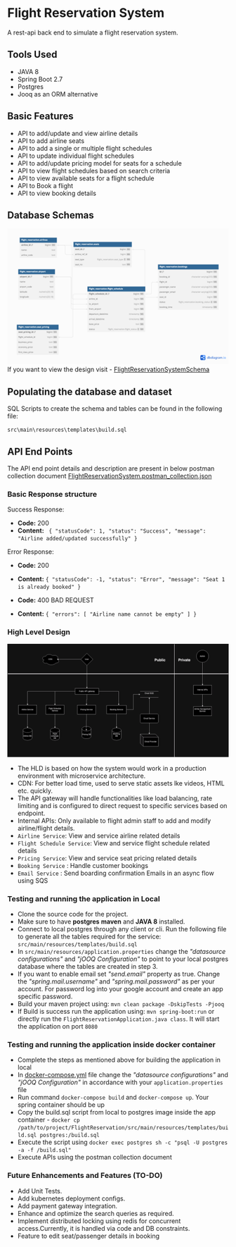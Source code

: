 # Flight Reservation System

A rest-api back end to simulate a flight reservation system.
## Tools Used
- JAVA 8
- Spring Boot 2.7
- Postgres
- Jooq as an ORM alternative

## Basic Features

- API to add/update and view airline details
- API to add airline seats
- API to add a single or multiple flight schedules
- API to update individual flight schedules
- API to add/update pricing model for seats for a schedule
- API to view flight schedules based on search criteria
- API to view available seats for a flight schedule
- API to Book a flight
- API to view booking details

## Database Schemas
![](FlightReservationSystemSchemaDesign.png)
    If you want to view the design visit - [FlightReservationSystemSchema](https://dbdiagram.io/d/Flight-Reservation-System-Schema-Design-6679d51b9939893dae23a225)

## Populating the database and dataset

SQL Scripts to create the schema and tables can be found in the following file:
```
src\main\resources\templates\build.sql
```
## API End Points
The API end point details and description are present in below postman collection document
[FlightReservationSystem.postman_collection.json](FlightReservationSystem.postman_collection.json)
### Basic Response structure
Success Response:
* **Code:** 200
* **Content:** `
  {
  "statusCode": 1,
  "status": "Success",
  "message": "Airline added/updated successfully"
  }`

Error Response: 
* **Code:** 200
* **Content:** `{
  "statusCode": -1,
  "status": "Error",
  "message": "Seat 1 is already booked"
  }`


* **Code:** 400 BAD REQUEST
* **Content:** `{
  "errors": [
  "Airline name cannot be empty"
  ]
  }`


### High Level Design
![](FlightReservationSystemHLD.png)
- The HLD is based on how the system would work in a production environment with microservice architecture.
- CDN: For better load time, used to serve static assets lke videos, HTML etc. quickly.
- The API gateway will handle functionalities like load balancing, rate limiting and is configured to direct request to specific services based on endpoint.
- Internal APIs: Only available to flight admin staff to add and modify airline/flight details.
- `Airline Service`: View and service airline related details
- `Flight Schedule Service`: View and service flight schedule related details
- `Pricing Service`: View and service seat pricing related details
- `Booking Service` : Handle customer bookings
- `Email Service` : Send boarding confirmation Emails in an async flow using SQS


### Testing and running the application in Local

- Clone the source code for the project.
- Make sure to have **postgres** **maven** and **JAVA 8** installed.
- Connect to local postgres through any client or cli. Run the following file to generate all the tables required for the service: `src/main/resources/templates/build.sql`
- In `src/main/resources/application.properties` change the *"datasource configurations"* and *"jOOQ Configuration"* to point to your local postgres database where the tables are created in step 3.
- If you want to enable email set *"send.email"* property as true. Change the *"spring.mail.username"* and *"spring.mail.password"* as per your account. For password log into your google account and create an app specific password.
- Build your maven project using: `mvn clean package -DskipTests -Pjooq`
- If Build is success run the application using: `mvn spring-boot:run` or directly run the `FlightReservationApplication.java class`. It will start the application on port `8080`

### Testing and running the application inside docker container

- Complete the steps as mentioned above for building the application in local
- In [docker-compose.yml](docker-compose.yml) file change the *"datasource configurations"* and *"jOOQ Configuration"* in accordance with your `application.properties` file
- Run command `docker-compose build` and `docker-compose up`. Your spring container should be up
- Copy the build.sql script from local to postgres image inside the app container - `docker cp /path/to/project/FlightReservation/src/main/resources/templates/build.sql postgres:/build.sql`
- Execute the script using `docker exec postgres sh -c "psql -U postgres -a -f /build.sql"`
- Execute APIs using the postman collection document


### Future Enhancements and Features (TO-DO)
- Add Unit Tests.
- Add kubernetes deployment configs.
- Add payment gateway integration.
- Enhance and optimize the search queries as required.
- Implement distributed locking using redis for concurrent access.Currently, it is handled via code and DB constraints.
- Feature to edit seat/passenger details in booking
